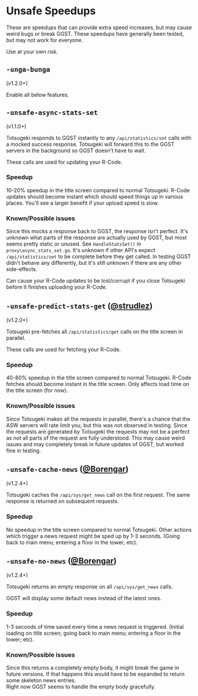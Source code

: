 # Unsafe Speedups

These are speedups that can provide extra speed increases, but may cause weird bugs or break GGST. These speedups have generally been tested, but may not work for everyone.

Use at your own risk.

## `-unga-bunga`

(v1.2.0+)

Enable all below features.

## `-unsafe-async-stats-set`

(v1.1.0+)

Totsugeki responds to GGST instantly to any `/api/statistics/set` calls with a mocked success response. Totsugeki will forward this to the GGST servers in the background so GGST doesn't have to wait.

These calls are used for updating your R-Code.

### Speedup

10-20% speedup in the title screen compared to normal Totsugeki. R-Code updates should become instant which should speed things up in various places. You'll see a larger benefit if your upload speed is slow.

### Known/Possible issues

Since this mocks a response back to GGST, the response isn't perfect. It's unknown what parts of the response are actually used by GGST, but most seems pretty static or unused. See `HandleStatsSet()` in `proxy\async_stats_set.go`.
It's unknown if other API's expect `/api/statistics/set` to be complete before they get called. In testing GGST didn't behave any differently, but it's still unknown if there are any other side-effects.

Can cause your R-Code updates to be lost/corrupt if you close Totsugeki before it finishes uploading your R-Code.

## `-unsafe-predict-stats-get` ([@strudlez](https://github.com/strudlez))

(v1.2.0+)

Totsugeki pre-fetches all `/api/statistics/get` calls on the title screen in parallel.

These calls are used for fetching your R-Code.

### Speedup

40-80% speedup in the title screen compared to normal Totsugeki. R-Code fetches should become instant in the title screen. Only affects load time on the title screen (for now).

### Known/Possible issues

Since Totsugeki makes all the requests in parallel, there's a chance that the ASW servers will rate limit you, but this was not observed in testing.
Since the requests are generated by Totsugeki the requests may not be a perfect as not all parts of the request are fully understood. This may cause weird issues and may completely break in future updates of GGST, but worked fine in testing.

## `-unsafe-cache-news` ([@Borengar](https://github.com/Borengar))

(v1.2.4+)

Totsugeki caches the `/api/sys/get_news` call on the first request. The same response is returned on subsequent requests.

### Speedup

No speedup in the title screen compared to normal Totsugeki. Other actions which trigger a news request might be sped up by 1-3 seconds. (Going back to main menu; entering a floor in the tower; etc).

## `-unsafe-no-news` ([@Borengar](https://github.com/Borengar))

(v1.2.4+)

Totsugeki returns an empty response on all `/api/sys/get_news` calls.

GGST will display some default news instead of the latest ones.

### Speedup

1-3 seconds of time saved every time a news request is triggered. (Initial loading on title screen; going back to main menu; entering a floor in the tower; etc).

### Known/Possible issues

Since this returns a completely empty body, it might break the game in future versions. If that happens this would have to be expanded to return some skeleton news entries.  
Right now GGST seems to handle the empty body gracefully.
